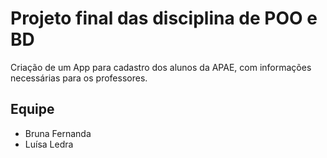 # Projeto final das disciplina de POO e BD

Criação de um App para cadastro dos alunos da APAE, com informações necessárias para os professores.

## Equipe

  * Bruna Fernanda
  * Luísa Ledra